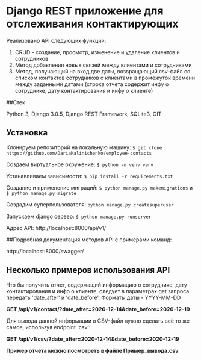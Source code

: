 # Django REST приложение для отслеживания контактирующих
 
Реализовано API следующих функций:
1) CRUD - создание, просмотр, изменение и удаление клиентов и сотрудников
2) Метод добавления новых связей между клиентами и сотрудниками
3) Метод, получающий на вход две даты, возвращающий csv-файл со списком
контактов сотрудников с клиентами в промежуток времени между заданными датами
(строка отчета содержит инфу о сотруднике, дату контактирования и инфу о клиенте)

##Стек
 
Python 3, Django 3.0.5, Django REST Framework, SQLite3, GIT


## Установка 
Клонируем репозиторий на локальную машину: ```$ git clone https://github.com/DariaKalinichenko/employee-contacts```

Создаем виртуальное окружение:  ```$ python -m venv venv```

Устанавливаем зависимости: ```$ pip install -r requirements.txt```

Создание и применение миграций: ```$ python manage.py makemigrations``` и ```$ python manage.py migrate```

Создадим суперпользователя: ```python manage.py createsuperuser```

Запускаем django сервер: ```$ python manage.py runserver```

Адрес API: http://localhost:8000/api/v1/

##Подробная документация методов API c примерами команд:

http://localhost:8000/swagger/

## Несколько примеров использования API
Что бы получить отчет, содержащий информацию о сотруднике, дату контактирования и инфо о клиенте, следует в параметрах 
get запроса передать 'date_after' и 'date_before'. Форматы даты - YYYY-MM-DD

**GET /api/v1/contact/?date_after=2020-12-14&date_before=2020-12-19**

Для вывода данной информации в CSV-файл нужно сделать всё то же самое, используя endpoint 'csv':

**GET /api/v1/csv/?date_after=2020-12-14&date_before=2020-12-19**


**Пример отчета можно посмотреть в файле Пример_вывода.csv**